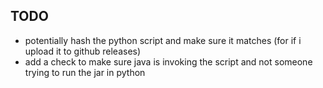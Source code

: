 ## TODO
- potentially hash the python script and make sure it matches (for if i upload it to github releases) 
- add a check to make sure java is invoking the script and not someone trying to run the jar in python
